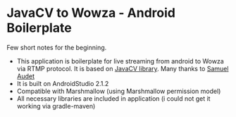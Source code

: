# JavaCV to Wowza - Android Boilerplate

Few short notes for the beginning. 

- This application is boilerplate for live streaming from android to Wowza via RTMP protocol. It is based on [JavaCV library](https://github.com/bytedeco/javacv). Many thanks to [Samuel Audet](https://github.com/saudet)
- It is built on AndroidStudio 2.1.2
- Compatible with Marshmallow (using Marshmallow permission model)
- All necessary libraries are included in application (i could not get it working via gradle-maven)

